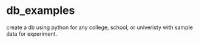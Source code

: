 # db_examples
create a db using python for any college, school, or univeristy with sample data for experiment.
